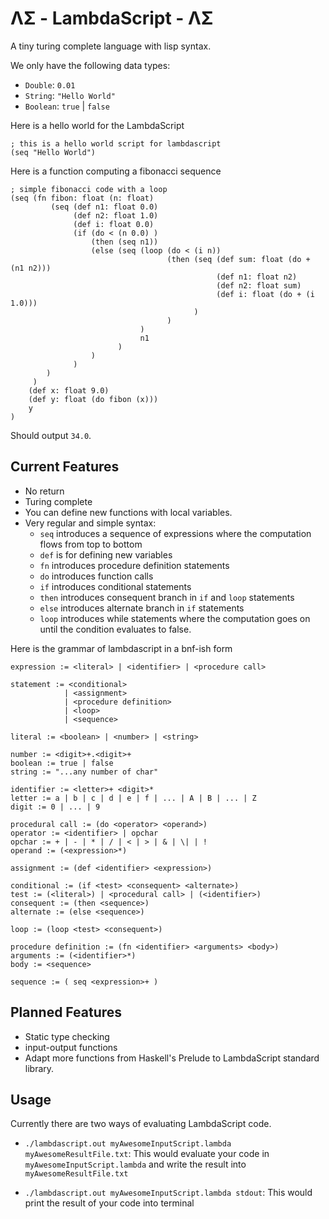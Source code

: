 # ΛΣ - LambdaScript - ΛΣ

A tiny turing complete language with lisp syntax.


We only have the following data types:

- `Double`: `0.01`
- `String`: `"Hello World"`
- `Boolean`: `true` | `false`

Here is a hello world for the LambdaScript

```
; this is a hello world script for lambdascript
(seq "Hello World")

```

Here is a function computing a fibonacci sequence

```
; simple fibonacci code with a loop
(seq (fn fibon: float (n: float)
         (seq (def n1: float 0.0)
              (def n2: float 1.0)
              (def i: float 0.0)
              (if (do < (n 0.0) )
                  (then (seq n1))
                  (else (seq (loop (do < (i n))
                                   (then (seq (def sum: float (do + (n1 n2)))
                                              (def n1: float n2)
                                              (def n2: float sum)
                                              (def i: float (do + (i 1.0)))
                                         )
                                   )
                             )
                             n1
                        )
                  )
              )
        )
     )
    (def x: float 9.0)
    (def y: float (do fibon (x)))
    y
)

```
Should output `34.0`.

## Current Features

- No return
- Turing complete
- You can define new functions with local variables.
- Very regular and simple syntax:
    - `seq` introduces a sequence of expressions where the computation flows
      from top to bottom
    - `def` is for defining new variables
    - `fn` introduces procedure definition statements
    - `do` introduces function calls
    - `if` introduces conditional statements
    - `then` introduces consequent branch in `if` and `loop` statements
    - `else` introduces alternate branch in `if` statements
    - `loop` introduces while statements where the computation goes on until
      the condition evaluates to false.

Here is the grammar of lambdascript in a bnf-ish form

```
expression := <literal> | <identifier> | <procedure call>

statement := <conditional>
            | <assignment>
            | <procedure definition> 
            | <loop>
            | <sequence>

literal := <boolean> | <number> | <string>

number := <digit>+.<digit>+
boolean := true | false
string := "...any number of char"

identifier := <letter>+ <digit>*
letter := a | b | c | d | e | f | ... | A | B | ... | Z
digit := 0 | ... | 9

procedural call := (do <operator> <operand>)
operator := <identifier> | opchar
opchar := + | - | * | / | < | > | & | \| | !
operand := (<expression>*)

assignment := (def <identifier> <expression>)

conditional := (if <test> <consequent> <alternate>)
test := (<literal>) | <procedural call> | (<identifier>)
consequent := (then <sequence>)
alternate := (else <sequence>)

loop := (loop <test> <consequent>)

procedure definition := (fn <identifier> <arguments> <body>)
arguments := (<identifier>*)
body := <sequence>

sequence := ( seq <expression>+ )

```

## Planned Features

- Static type checking
- input-output functions
- Adapt more functions from Haskell's Prelude to LambdaScript standard
  library.

## Usage

Currently there are two ways of evaluating LambdaScript code.

- `./lambdascript.out myAwesomeInputScript.lambda myAwesomeResultFile.txt`: This
  would evaluate your code in `myAwesomeInputScript.lambda` and write the
  result into `myAwesomeResultFile.txt`

- `./lambdascript.out myAwesomeInputScript.lambda stdout`: This would print the
  result of your code into terminal
